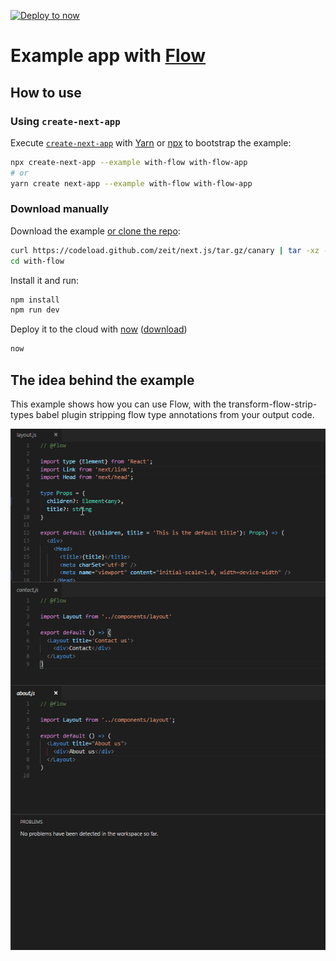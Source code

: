 [![Deploy to now](https://deploy.now.sh/static/button.svg)](https://deploy.now.sh/?repo=https://github.com/zeit/next.js/tree/master/examples/with-flow)
# Example app with [Flow](https://flowtype.org/)

## How to use

### Using `create-next-app`

Execute [`create-next-app`](https://github.com/segmentio/create-next-app) with [Yarn](https://yarnpkg.com/lang/en/docs/cli/create/) or [npx](https://github.com/zkat/npx#readme) to bootstrap the example:

```bash
npx create-next-app --example with-flow with-flow-app
# or
yarn create next-app --example with-flow with-flow-app
```

### Download manually

Download the example [or clone the repo](https://github.com/zeit/next.js):

```bash
curl https://codeload.github.com/zeit/next.js/tar.gz/canary | tar -xz --strip=2 next.js-canary/examples/with-flow
cd with-flow
```

Install it and run:

```bash
npm install
npm run dev
```

Deploy it to the cloud with [now](https://zeit.co/now) ([download](https://zeit.co/download))

```bash
now
```

## The idea behind the example

This example shows how you can use Flow, with the transform-flow-strip-types babel plugin stripping flow type annotations from your output code.

![with-flow](with-flow.gif)
